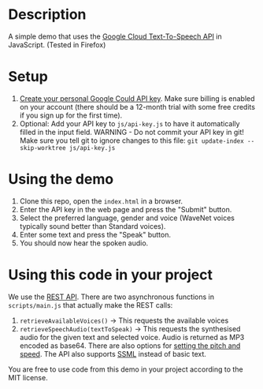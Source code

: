 
# Description
A simple demo that uses the [Google Cloud Text-To-Speech API](https://cloud.google.com/text-to-speech) in JavaScript.
(Tested in Firefox)

# Setup
1. [Create your personal Google Could API key](https://cloud.google.com/docs/authentication/api-keys). Make sure billing is enabled on your account (there should be a 12-month trial with some free credits if you sign up for the first time).
1. Optional: Add your API key to `js/api-key.js` to have it automatically filled in the input field. WARNING - Do not commit your API key in git! Make sure you tell git to ignore changes to this file: `git update-index --skip-worktree js/api-key.js`

# Using the demo
1. Clone this repo, open the `index.html` in a browser.
1. Enter the API key in the web page and press the "Submit" button.
1. Select the preferred language, gender and voice (WaveNet voices typically sound better than Standard voices).
1. Enter some text and press the "Speak" button.
1. You should now hear the spoken audio.

# Using this code in your project
We use the [REST API](https://cloud.google.com/text-to-speech/docs/reference/rest).
There are two asynchronous functions in `scripts/main.js` that actually make the REST calls:
1. `retrieveAvailableVoices()` -> This requests the available voices 
1. `retrieveSpeechAudio(textToSpeak)` -> This requests the synthesised audio for the given text and selected voice. Audio is returned as MP3 encoded as base64. There are also options for [setting the pitch and speed](https://cloud.google.com/text-to-speech/docs/reference/rest/v1/text/synthesize#AudioConfig). The API also supports [SSML](https://cloud.google.com/text-to-speech/docs/ssml) instead of basic text. 

You are free to use code from this demo in your project according to the MIT license.
